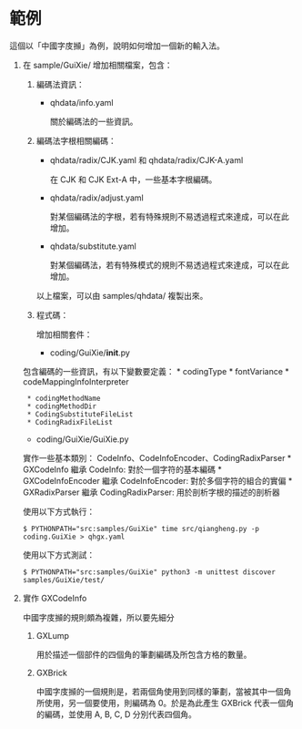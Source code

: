 # 範例

這個以「中國字庋㩪」為例，說明如何增加一個新的輸入法。
1. 在 sample/GuiXie/ 增加相關檔案，包含：
   1. 編碼法資訊：
      * qhdata/info.yaml

        關於編碼法的一些資訊。
   2. 編碼法字根相關編碼：
      * qhdata/radix/CJK.yaml 和 qhdata/radix/CJK-A.yaml

        在 CJK 和 CJK Ext-A 中，一些基本字根編碼。
      * qhdata/radix/adjust.yaml

        對某個編碼法的字根，若有特殊規則不易透過程式來達成，可以在此增加。
      * qhdata/substitute.yaml

        對某個編碼法，若有特殊模式的規則不易透過程式來達成，可以在此增加。

      以上檔案，可以由 samples/qhdata/ 複製出來。

   3. 程式碼：

      增加相關套件：
      * coding/GuiXie/__init__.py

	包含編碼的一些資訊，有以下變數要定義：
        * codingType
        * fontVariance
        * codeMappingInfoInterpreter

        * codingMethodName
        * codingMethodDir
        * CodingSubstituteFileList
        * CodingRadixFileList
      * coding/GuiXie/GuiXie.py

	實作一些基本類別： CodeInfo、CodeInfoEncoder、CodingRadixParser
        * GXCodeInfo 繼承 CodeInfo: 對於一個字符的基本編碼
        * GXCodeInfoEncoder 繼承 CodeInfoEncoder: 對於多個字符的組合的實偏
        * GXRadixParser 繼承 CodingRadixParser: 用於剖析字根的描述的剖析器

   使用以下方式執行：
   ```console
   $ PYTHONPATH="src:samples/GuiXie" time src/qiangheng.py -p coding.GuiXie > qhgx.yaml
   ```

   使用以下方式測試：
   ```console
   $ PYTHONPATH="src:samples/GuiXie" python3 -m unittest discover samples/GuiXie/test/
   ```

2. 實作 GXCodeInfo

   中國字庋㩪的規則頗為複雜，所以要先細分
   1. GXLump

      用於描述一個部件的四個角的筆劃編碼及所包含方格的數量。

   2. GXBrick

      中國字庋㩪的一個規則是，若兩個角使用到同樣的筆劃，當被其中一個角所使用，另一個要使用，則編碼為 0。於是為此產生 GXBrick 代表一個角的編碼，並使用 A, B, C, D 分別代表四個角。

